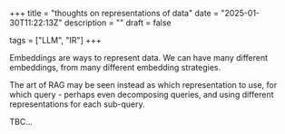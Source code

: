 +++
title = "thoughts on representations of data"
date = "2025-01-30T11:22:13Z"
description = ""
draft = false

tags = ["LLM", "IR"]
+++

Embeddings are ways to represent data. We can have many different embeddings, from many different embedding strategies.

The art of RAG may be seen instead as which representation to use, for which query - perhaps even decomposing queries, and using different representations for each sub-query.

TBC...